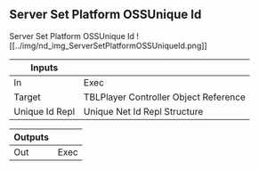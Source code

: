 ## Server Set Platform OSSUnique Id
Server Set Platform OSSUnique Id
![[../img/nd_img_ServerSetPlatformOSSUniqueId.png]]

|Inputs||
|--|--|
| In | Exec |
| Target | TBLPlayer Controller Object Reference |
| Unique Id Repl | Unique Net Id Repl Structure |

|Outputs||
|--|--|
| Out | Exec |
